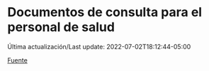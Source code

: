 # Documentos de consulta para el personal de salud

Última actualización/Last update: 2022-07-02T18:12:44-05:00

 [Fuente](https://coronavirus.gob.mx/personal-de-salud/documentos-de-consulta/)
